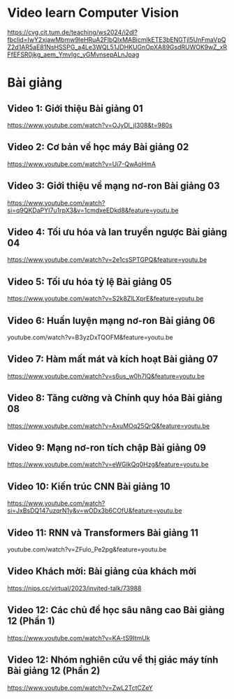 # Video learn Computer Vision
https://cvg.cit.tum.de/teaching/ws2024/i2dl?fbclid=IwY2xjawMbmw9leHRuA2FlbQIxMABicmlkETE3bENGTjl5UnFmaVpQZ2d1AR5aE81NsHSSPG_a4Le3WQL51JDHKUGnOpXA89GsdRUWOK9wZ_xRFfEFSR0jkg_aem_YmvIgc_yGMvnsepALnJpag

# Bài giảng
## Video 1: Giới thiệu	Bài giảng 01
https://www.youtube.com/watch?v=OJyDl_jI308&t=980s
## Video 2: Cơ bản về học máy	Bài giảng 02
https://www.youtube.com/watch?v=Ui7-QwAoHmA
## Video 3: Giới thiệu về mạng nơ-ron	Bài giảng 03
https://www.youtube.com/watch?si=q9QKDaPYI7u1rpX3&v=1cmdxeEDkd8&feature=youtu.be
## Video 4: Tối ưu hóa và lan truyền ngược	Bài giảng 04
https://www.youtube.com/watch?v=2e1csSPTGPQ&feature=youtu.be
## Video 5: Tối ưu hóa tỷ lệ	Bài giảng 05
https://www.youtube.com/watch?v=S2k8ZlLXprE&feature=youtu.be
## Video 6: Huấn luyện mạng nơ-ron	Bài giảng 06
youtube.com/watch?v=B3yzDxTQOFM&feature=youtu.be
## Video 7: Hàm mất mát và kích hoạt	Bài giảng 07
https://www.youtube.com/watch?v=s6us_w0h7lQ&feature=youtu.be
## Video 8: Tăng cường và Chính quy hóa	Bài giảng 08
https://www.youtube.com/watch?v=AxuMOq25QrQ&feature=youtu.be
## Video 9: Mạng nơ-ron tích chập	Bài giảng 09
https://www.youtube.com/watch?v=eWGIkQq0Hzg&feature=youtu.be
## Video 10: Kiến trúc CNN	Bài giảng 10
https://www.youtube.com/watch?si=JxBsDQ147uzqrN1y&v=wODx3b6COfU&feature=youtu.be
## Video 11: RNN và Transformers	Bài giảng 11
youtube.com/watch?v=ZFulo_Pe2pg&feature=youtu.be
## Video Khách mời: Bài giảng của khách mời
https://nips.cc/virtual/2023/invited-talk/73988
## Video 12: Các chủ đề học sâu nâng cao	Bài giảng 12 (Phần 1)
https://www.youtube.com/watch?v=KA-tS9ItmUk
## Video 12: Nhóm nghiên cứu về thị giác máy tính	Bài giảng 12 (Phần 2)
https://www.youtube.com/watch?v=ZwL2TctCZeY



